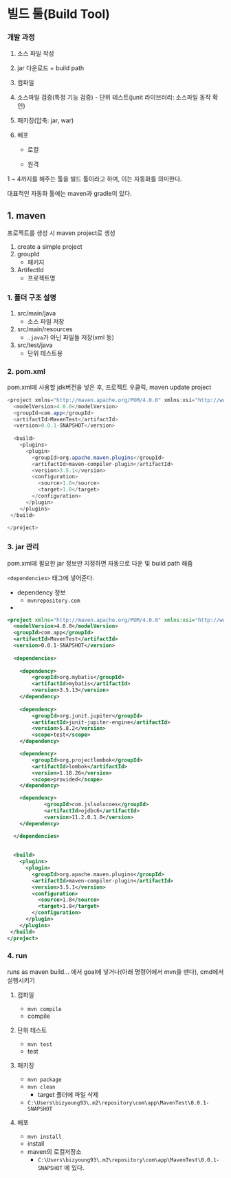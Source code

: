# 빌드 툴(Build Tool)

### 개발 과정

1. 소스 파일 작성

2. jar 다운로드 + build path

3. 컴파일

2. 소스파일 검증(특정 기능 검증) - 단위 테스트(junit 라이브러리: 소스파일 동작 확인)

3. 패키징(압축: jar, war)

4. 배포

   - 로컬

   - 원격

1 ~ 4까지를 해주는 툴을 빌드 툴이라고 하며, 이는 자동화를 의미한다.

대표적인 자동화 툴에는 maven과 gradle이 있다.



## 1. maven

프로젝트를 생성 시 maven project로 생성

1. create a simple project
2. groupId
   - 패키지
3. ArtifectId
   - 프로젝트명



### 1. 폴더 구조 설명

1. src/main/java
   - 소스 파일 저장
2. src/main/resources
   - `.java`가 아닌 파일들 저장(xml 등)
3. src/test/java
   - 단위 테스트용



### 2. pom.xml

pom.xml에 사용할 jdk버전을 넣은 후, 프로젝트 우클릭, maven update project

```java
<project xmlns="http://maven.apache.org/POM/4.0.0" xmlns:xsi="http://www.w3.org/2001/XMLSchema-instance" xsi:schemaLocation="http://maven.apache.org/POM/4.0.0 https://maven.apache.org/xsd/maven-4.0.0.xsd">
  <modelVersion>4.0.0</modelVersion>
  <groupId>com.app</groupId>
  <artifactId>MavenTest</artifactId>
  <version>0.0.1-SNAPSHOT</version>
  
  <build>
 	<plugins>
      <plugin>
        <groupId>org.apache.maven.plugins</groupId>
        <artifactId>maven-compiler-plugin</artifactId>
        <version>3.5.1</version>
        <configuration>
          <source>1.8</source>
          <target>1.8</target>
        </configuration>
      </plugin>
    </plugins>
 </build>
 
</project>
```



### 3. jar 관리

pom.xml에 필요한 jar 정보만 지정하면 자동으로 다운 및 build path 해줌

`<dependencies>` 태그에 넣어준다.

- dependency 정보
  - `mvnrepository.com`
- 

```xml
<project xmlns="http://maven.apache.org/POM/4.0.0" xmlns:xsi="http://www.w3.org/2001/XMLSchema-instance" xsi:schemaLocation="http://maven.apache.org/POM/4.0.0 https://maven.apache.org/xsd/maven-4.0.0.xsd">
  <modelVersion>4.0.0</modelVersion>
  <groupId>com.app</groupId>
  <artifactId>MavenTest</artifactId>
  <version>0.0.1-SNAPSHOT</version>
  
  <dependencies>
	  
	<dependency>
	    <groupId>org.mybatis</groupId>
	    <artifactId>mybatis</artifactId>
	    <version>3.5.13</version>
	</dependency>
	
	<dependency>
	    <groupId>org.junit.jupiter</groupId>
	    <artifactId>junit-jupiter-engine</artifactId>
	    <version>5.8.2</version>
	    <scope>test</scope>
	</dependency>

	<dependency>
	    <groupId>org.projectlombok</groupId>
	    <artifactId>lombok</artifactId>
	    <version>1.18.26</version>
	    <scope>provided</scope>
	</dependency>

	<dependency>
		    <groupId>com.jslsolucoes</groupId>
		    <artifactId>ojdbc6</artifactId>
		    <version>11.2.0.1.0</version>
	</dependency>

  </dependencies>
  
  
  <build>
 	<plugins>
      <plugin>
        <groupId>org.apache.maven.plugins</groupId>
        <artifactId>maven-compiler-plugin</artifactId>
        <version>3.5.1</version>
        <configuration>
          <source>1.8</source>
          <target>1.8</target>
        </configuration>
      </plugin>
    </plugins>
 </build>
</project>
```



### 4. run

runs as maven build... 에서 goal에 넣거나(아래 명령어에서 mvn을 뗀다), cmd에서 실행시키기

1. 컴파일
   - `mvn compile`
   - compile
2. 단위 테스트
   - `mvn test`
   - test

3. 패키징
   - `mvn package`
   - `mvn clean`
     - target 폴더에 파일 삭제
   - `C:\Users\bizyoung93\.m2\repository\com\app\MavenTest\0.0.1-SNAPSHOT`

4. 배포
   - `mvn install`
   - install
   - maven의 로컬저장소
     - `C:\Users\bizyoung93\.m2\repository\com\app\MavenTest\0.0.1-SNAPSHOT` 에 있다.